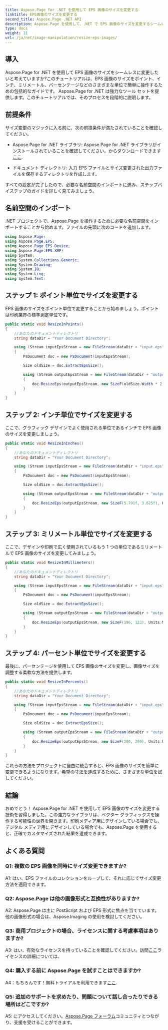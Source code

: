 ```yaml
---
title: Aspose.Page for .NET を使用して EPS 画像のサイズを変更する
linktitle: EPS画像のサイズを変更する
second_title: Aspose.Page .NET API
description: Aspose.Page を使用して、.NET で EPS 画像のサイズを変更するシームレスなプロセスを調べてください。ポイント、インチ、ミリメートル、パーセント単位の精度を簡単に実現します。
type: docs
weight: 11
url: /ja/net/image-manipulation/resize-eps-images/
---
```

## 導入

Aspose.Page for .NET を使用して EPS 画像のサイズをシームレスに変更したいと考えていますか?このチュートリアルは、EPS 画像のサイズをポイント、インチ、ミリメートル、パーセンテージなどのさまざまな単位で簡単に操作するための包括的なガイドです。 Aspose.Page for .NET は強力なツール セットを提供します。このチュートリアルでは、そのプロセスを段階的に説明します。

## 前提条件

サイズ変更のマジックに入る前に、次の前提条件が満たされていることを確認してください。

-  Aspose.Page for .NET ライブラリ: Aspose.Page for .NET ライブラリがインストールされていることを確認してください。からダウンロードできます[ここ](https://releases.aspose.com/page/net/).

- ドキュメント ディレクトリ: 入力 EPS ファイルとサイズ変更された出力ファイルを保存するディレクトリを作成します。

すべての設定が完了したので、必要な名前空間のインポートに進み、ステップバイステップのガイドを詳しく見てみましょう。

## 名前空間のインポート

.NET プロジェクトで、Aspose.Page を操作するために必要な名前空間をインポートすることから始めます。ファイルの先頭に次のコードを追加します。

```csharp
using Aspose.Page;
using Aspose.Page.EPS;
using Aspose.Page.EPS.Device;
using Aspose.Page.EPS.XMP;
using System;
using System.Collections.Generic;
using System.Drawing;
using System.IO;
using System.Linq;
using System.Text;
```

## ステップ 1: ポイント単位でサイズを変更する

EPS 画像のサイズをポイント単位で変更することから始めましょう。ポイントは印刷業界の標準測定単位です。

```csharp
public static void ResizeInPoints()
{
    //あなたのドキュメントディレクトリ
    string dataDir = "Your Document Directory";

    using (Stream inputEpsStream = new FileStream(dataDir + "input.eps", FileMode.Open, FileAccess.Read))
    {
        PsDocument doc = new PsDocument(inputEpsStream);

        Size oldSize = doc.ExtractEpsSize();

        using (Stream outputEpsStream = new FileStream(dataDir + "output_resize_points.eps", FileMode.Create, FileAccess.Write))
        {
            doc.ResizeEps(outputEpsStream, new SizeF(oldSize.Width * 2, oldSize.Height * 2), Units.Points);
        }
    }
}
```

## ステップ 2: インチ単位でサイズを変更する

ここで、グラフィック デザインでよく使用される単位であるインチで EPS 画像のサイズを変更しましょう。

```csharp
public static void ResizeInInches()
{
    //あなたのドキュメントディレクトリ
    string dataDir = "Your Document Directory";

    using (Stream inputEpsStream = new FileStream(dataDir + "input.eps", FileMode.Open, FileAccess.Read))
    {
        PsDocument doc = new PsDocument(inputEpsStream);

        Size oldSize = doc.ExtractEpsSize();

        using (Stream outputEpsStream = new FileStream(dataDir + "output_resize_inches.eps", FileMode.Create, FileAccess.Write))
        {
            doc.ResizeEps(outputEpsStream, new SizeF(5.791f, 3.625f), Units.Inches);
        }
    }
}
```

## ステップ 3: ミリメートル単位でサイズを変更する

ここで、デザインや印刷で広く使用されているもう 1 つの単位であるミリメートルで EPS 画像のサイズを変更してみましょう。

```csharp
public static void ResizeInMillimeters()
{
    //あなたのドキュメントディレクトリ
    string dataDir = "Your Document Directory";

    using (Stream inputEpsStream = new FileStream(dataDir + "input.eps", FileMode.Open, FileAccess.Read))
    {
        PsDocument doc = new PsDocument(inputEpsStream);

        Size oldSize = doc.ExtractEpsSize();

        using (Stream outputEpsStream = new FileStream(dataDir + "output_resize_mms.eps", FileMode.Create, FileAccess.Write))
        {
            doc.ResizeEps(outputEpsStream, new SizeF(196, 123), Units.Millimeters);
        }
    }
}
```

## ステップ 4: パーセント単位でサイズを変更する

最後に、パーセンテージを使用して EPS 画像のサイズを変更し、画像サイズを調整する柔軟な方法を提供します。

```csharp
public static void ResizeInPercents()
{
    //あなたのドキュメントディレクトリ
    string dataDir = "Your Document Directory";

    using (Stream inputEpsStream = new FileStream(dataDir + "input.eps", FileMode.Open, FileAccess.Read))
    {
        PsDocument doc = new PsDocument(inputEpsStream);

        Size oldSize = doc.ExtractEpsSize();

        using (Stream outputEpsStream = new FileStream(dataDir + "output_resize_percents.eps", FileMode.Create, FileAccess.Write))
        {
            doc.ResizeEps(outputEpsStream, new SizeF(200, 200), Units.Percents);
        }
    }
}
```

これらの方法をプロジェクトに自由に統合すると、EPS 画像のサイズを簡単に変更できるようになります。希望の寸法を達成するために、さまざまな単位を試してください。

## 結論

おめでとう！ Aspose.Page for .NET を使用して EPS 画像のサイズを変更する技術を習得しました。この強力なライブラリは、ベクター グラフィックスを操作する可能性の世界を開きます。印刷メディア用にデザインしている場合でも、デジタル メディア用にデザインしている場合でも、Aspose.Page を使用すると、正確でカスタマイズされた結果を達成できます。

## よくある質問

### Q1: 複数の EPS 画像を同時にサイズ変更できますか?

A1: はい、EPS ファイルのコレクションをループして、それに応じてサイズ変更方法を適用できます。

### Q2: Aspose.Page は他の画像形式と互換性がありますか?

A2: Aspose.Page は主に PostScript および EPS 形式に焦点を当てています。他の画像形式の場合は、Aspose.Imaging の使用を検討してください。

### Q3: 商用プロジェクトの場合、ライセンスに関する考慮事項はありますか?

 A3: はい、有効なライセンスを持っていることを確認してください。訪問[ここ](https://purchase.aspose.com/buy)ライセンスの詳細については、

### Q4: 購入する前に Aspose.Page を試すことはできますか?

 A4：もちろんです！無料トライアルを利用できます[ここ](https://releases.aspose.com/).

### Q5: 追加のサポートを求めたり、問題について話し合ったりできる場所はどこですか?

 A5: にアクセスしてください。[Aspose.Page フォーラム](https://forum.aspose.com/c/page/39)コミュニティとつながり、支援を受けることができます。